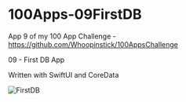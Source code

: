 # 100Apps-09FirstDB

App 9 of my 100 App Challenge - https://github.com/Whoopinstick/100AppsChallenge

09 - First DB App

Written with SwiftUI and CoreData

![FirstDB](./FirstDB.gif)
